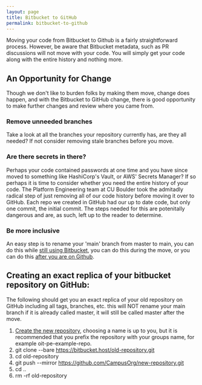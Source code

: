 ```yaml
---
layout: page
title: Bitbucket to GitHub
permalink: bitbucket-to-github
---
```

Moving your code from Bitbucket to Github is a fairly straightforward process. However, be aware that Bitbucket metadata, such as PR discussions will not move with your code. You will simply get your code along with the entire history and nothing more.

## An Opportunity for Change
Though we don't like to burden folks by making them move, change does happen, and with the Bitbucket to GitHub change, there is good opportunity to make further changes and review where you came from.
### Remove unneeded branches
Take a look at all the branches your repository currently has, are they all needed? If not consider removing stale branches before you move.
### Are there secrets in there?
Perhaps your code contained passwords at one time and you have since moved to something like HashiCorp's Vault, or AWS' Secrets Manager? If so perhaps it is time to consider whether you need the entire history of your code. The Platform Engineering team at CU Boulder took the admitadly radical step of just removing all of our code history before moving it over to GitHub. Each repo we created in GitHub had our up to date code, but only one commit, the initial commit. The steps needed for this are potenitally dangerous and are, as such, left up to the reader to determine.
### Be more inclusive
An easy step is to rename your 'main' branch from master to main, you can do this while [still using Bitbucket](https://dev.to/rhymu8354/git-renaming-the-master-branch-137b), you can do this during the move, or you can do this [after you are on Github](https://github.com/github/renaming).

## Creating an exact replica of your bitbucket repository on GitHub:
The following should get you an exact replica of your old repository on GitHub including all tags, branches, etc. this will NOT rename your main branch if it is already called master, it will still be called master after the move.
1. [Create the new repository](https://docs.github.com/en/github/creating-cloning-and-archiving-repositories/creating-a-new-repository), choosing a name is up to you, but it is recommended that you prefix the repository with your groups name, for example oit-pe-example-repo.
1. git clone --bare https://bitbucket.host/old-repository.git
1. cd old-repository
1. git push --mirror https://github.com/CampusOrg/new-repository.git
1. cd ..
1. rm -rf old-repository
